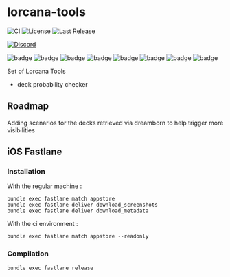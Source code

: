 # lorcana-tools

![CI](https://github.com/great-illuminary/lorcana-tools/actions/workflows/build.yml/badge.svg)
![License](https://img.shields.io/github/license/great-illuminary/lorcana-tools)
![Last Release](https://img.shields.io/github/v/release/great-illuminary/lorcana-tools)

[
![Discord](https://img.shields.io/badge/Discord-Lorcana_Manager-blue)
](https://discord.gg/cd4hRF2PXm)

![badge](https://img.shields.io/badge/json-kotlin-green)
![badge](https://img.shields.io/badge/android-blue)
![badge](https://img.shields.io/badge/ios-white)
![badge](https://img.shields.io/badge/js-yellow)
![badge](https://img.shields.io/badge/jvm-red)
![badge](https://img.shields.io/badge/linux-blue)
![badge](https://img.shields.io/badge/windows-blueviolet)
![badge](https://img.shields.io/badge/mac-orange)

Set of Lorcana Tools

- deck probability checker

## Roadmap

Adding scenarios for the decks retrieved via dreamborn to help trigger more visibilities

## iOS Fastlane

### Installation

With the regular machine :
```
bundle exec fastlane match appstore
bundle exec fastlane deliver download_screenshots
bundle exec fastlane deliver download_metadata
```

With the ci environment :
```
bundle exec fastlane match appstore --readonly
```

### Compilation

```
bundle exec fastlane release
```